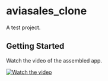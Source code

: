 # aviasales_clone

A test project.

## Getting Started

Watch the video of the assembled app.


[![Watch the video](https://img.youtube.com/vi/ameIWfPtmmI/2.jpg)](https://youtu.be/ameIWfPtmmI?si=eKa2vXZbTc5MZqc_)